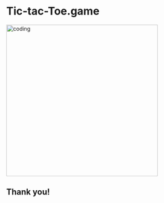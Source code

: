 # Tic-tac-Toe.game
<img align="center" alt="coding" width="400" src="https://d112y698adiu2z.cloudfront.net/photos/production/software_photos/002/223/338/datas/original.png">

<h2>Thank you!</h2>
